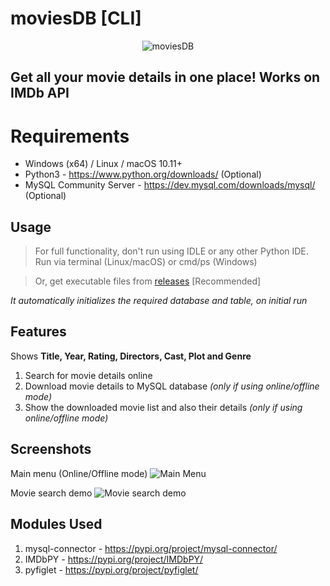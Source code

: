 # moviesDB [CLI]
<p align="center"><img src="app_icon.ico" alt="moviesDB"/></p>

## Get all your movie details in one place! Works on IMDb API
# Requirements
 - Windows (x64) / Linux / macOS 10.11+
 - Python3 - https://www.python.org/downloads/ (Optional)
 - MySQL Community Server - https://dev.mysql.com/downloads/mysql/ (Optional)

## Usage
> For full functionality, don't run using IDLE or any other Python IDE.
> Run via terminal (Linux/macOS) or cmd/ps (Windows)

> Or, get executable files from [releases](https://github.com/strider-one/moviesDB/releases) [Recommended]

*It automatically initializes the required database and table, on initial run*

## Features
Shows **Title, Year, Rating, Directors, Cast, Plot and Genre**

 1. Search for movie details online
 2. Download movie details to MySQL database *(only if using online/offline mode)*
 3. Show the downloaded movie list and also their details *(only if using online/offline mode)*

## Screenshots
Main menu (Online/Offline mode)
![Main Menu](https://i.ibb.co/C6csr8T/Screenshot-2021-02-20-022027.png)

Movie search demo
![Movie search demo](https://i.ibb.co/ZT93pX8/Screenshot-2021-02-20-022209.png)

## Modules Used
1. mysql-connector - https://pypi.org/project/mysql-connector/
2. IMDbPY - https://pypi.org/project/IMDbPY/
3. pyfiglet - https://pypi.org/project/pyfiglet/
